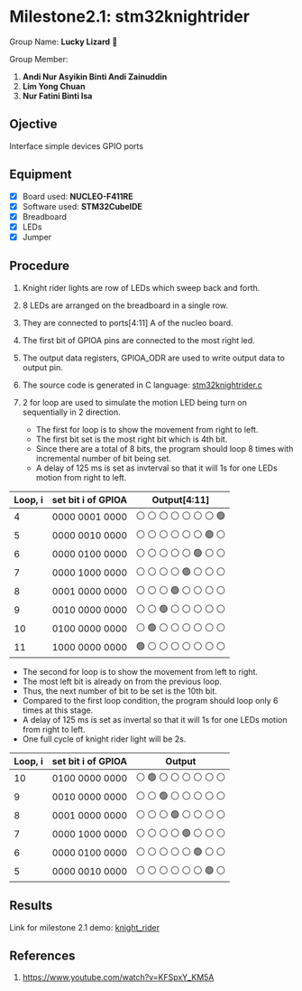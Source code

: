 # Milestone2.1: stm32knightrider
Group Name: **Lucky Lizard** :lizard:

Group Member: 
1. **Andi Nur Asyikin Binti Andi Zainuddin**
2. **Lim Yong Chuan**
3. **Nur Fatini Binti Isa**

## Ojective
Interface simple devices GPIO ports
## Equipment
- [x] Board used: **NUCLEO-F411RE**
- [x] Software used: **STM32CubeIDE**
- [x] Breadboard
- [x] LEDs
- [x] Jumper

## Procedure
1. Knight rider lights are row of LEDs which sweep back and forth.
2. 8 LEDs are arranged on the breadboard in a single row.
3. They are connected to ports[4:11] A of the nucleo board.
4. The first bit of GPIOA pins are connected to the most right led.
5. The output data registers, GPIOA_ODR are used to write output data to output pin.
5. The source code is generated in C language: [stm32knightrider.c](https://github.com/LuckyLizard-MKEL1123/stm32knightrider/blob/main/stm32knightrider.c)
6. 2 for loop are used to simulate the motion LED being turn on sequentially in 2 direction.

   - The first for loop is to show the movement from right to left. 
   - The first bit set is the most right bit which is 4th bit.
   - Since there are a total of 8 bits, the program should loop 8 times with incremental number of bit being set.
   - A delay of 125 ms is set as invterval so that it will 1s for one LEDs motion from right to left.
   
| Loop, i | set bit i of GPIOA | Output[4:11] |
|---------|--------------------|--------|
| 4 | 0000 0001 0000 | :white_circle: :white_circle: :white_circle: :white_circle: :white_circle: :white_circle: :white_circle: :green_circle: |
| 5 | 0000 0010 0000 | :white_circle: :white_circle: :white_circle: :white_circle: :white_circle: :white_circle: :green_circle: :white_circle: |
| 6 | 0000 0100 0000 | :white_circle: :white_circle: :white_circle: :white_circle: :white_circle: :green_circle: :white_circle: :white_circle: |
| 7 | 0000 1000 0000 | :white_circle: :white_circle: :white_circle: :white_circle: :green_circle: :white_circle: :white_circle: :white_circle: |
| 8 | 0001 0000 0000 | :white_circle: :white_circle: :white_circle: :green_circle: :white_circle: :white_circle: :white_circle: :white_circle: |
| 9 | 0010 0000 0000 | :white_circle: :white_circle: :green_circle: :white_circle: :white_circle: :white_circle: :white_circle: :white_circle: |
| 10 | 0100 0000 0000 | :white_circle: :green_circle: :white_circle: :white_circle: :white_circle: :white_circle: :white_circle: :white_circle: |
| 11 | 1000 0000 0000 | :green_circle: :white_circle: :white_circle: :white_circle: :white_circle: :white_circle: :white_circle: :white_circle: |

   - The second for loop is to show the movement from left to right.
   - The most left bit is already on from the previous loop.
   - Thus, the next number of bit to be set is the 10th bit.
   - Compared to the first loop condition, the program should loop only 6 times at this stage.
   - A delay of 125 ms is set as invertal so that it will 1s for one LEDs motion from right to left.
   - One full cycle of knight rider light will be 2s.
   
| Loop, i | set bit i of GPIOA | Output |
|---------|--------------------|--------|
| 10 | 0100 0000 0000 | :white_circle: :green_circle: :white_circle: :white_circle: :white_circle: :white_circle: :white_circle: :white_circle: |
| 9 | 0010 0000 0000 | :white_circle: :white_circle: :green_circle: :white_circle: :white_circle: :white_circle: :white_circle: :white_circle: |
| 8 | 0001 0000 0000 | :white_circle: :white_circle: :white_circle: :green_circle: :white_circle: :white_circle: :white_circle: :white_circle: |
| 7 | 0000 1000 0000 | :white_circle: :white_circle: :white_circle: :white_circle: :green_circle: :white_circle: :white_circle: :white_circle: |
| 6 | 0000 0100 0000 | :white_circle: :white_circle: :white_circle: :white_circle: :white_circle: :green_circle: :white_circle: :white_circle: |
| 5 | 0000 0010 0000 | :white_circle: :white_circle: :white_circle: :white_circle: :white_circle: :white_circle: :green_circle: :white_circle: |

## Results
Link for milestone 2.1 demo: [knight_rider](link)
## References
1. https://www.youtube.com/watch?v=KFSpxY_KM5A
